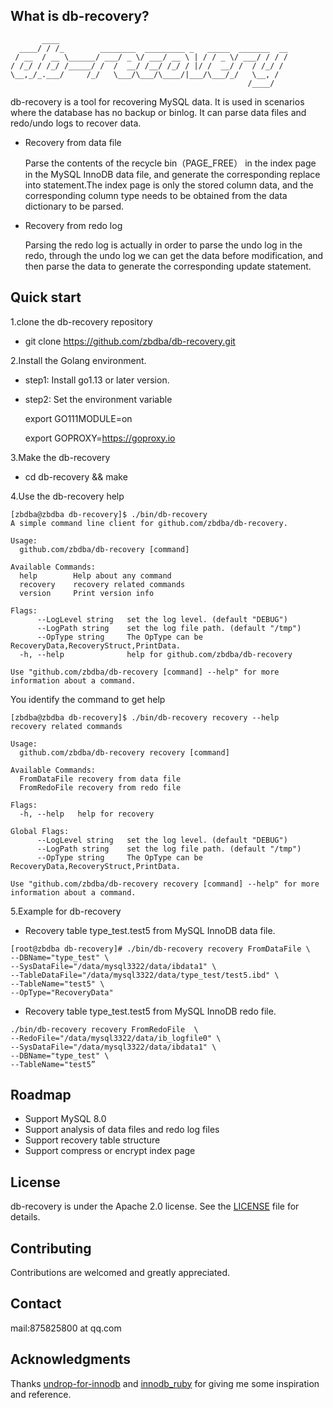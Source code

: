 ## What is db-recovery?
```
       ____                                                   
  ____/ / /_        ________  _________ _   _____  _______  __
 / __  / __ \______/ ___/ _ \/ ___/ __ \ | / / _ \/ ___/ / / /
/ /_/ / /_/ /_____/ /  /  __/ /__/ /_/ / |/ /  __/ /  / /_/ / 
\__,_/_.___/     /_/   \___/\___/\____/|___/\___/_/   \__, /  
                                                     /____/
```

db-recovery is a tool for recovering MySQL data. It is used in scenarios where the database has no backup or binlog. It can parse data files and redo/undo logs to recover data.

- Recovery from data file

  Parse the contents of the recycle bin（PAGE_FREE） in the index page in the MySQL InnoDB data file, and generate the corresponding replace into statement.The index page is only the stored column data, and the corresponding column type needs to be obtained from the data dictionary to be parsed.

- Recovery from redo log

  Parsing the redo log is actually in order to parse the undo log in the redo, through the undo log we can get the data before modification, and then parse the data to generate the corresponding update statement.


## Quick start

1.clone the db-recovery repository
- git clone https://github.com/zbdba/db-recovery.git

2.Install the Golang environment.

- step1: Install go1.13 or later version.

- step2: Set the environment variable

  export GO111MODULE=on
  
  export GOPROXY=https://goproxy.io

3.Make the db-recovery
  
- cd db-recovery && make

4.Use the db-recovery help

```
[zbdba@zbdba db-recovery]$ ./bin/db-recovery
A simple command line client for github.com/zbdba/db-recovery.

Usage:
  github.com/zbdba/db-recovery [command]

Available Commands:
  help        Help about any command
  recovery    recovery related commands
  version     Print version info

Flags:
      --LogLevel string   set the log level. (default "DEBUG")
      --LogPath string    set the log file path. (default "/tmp")
      --OpType string     The OpType can be RecoveryData,RecoveryStruct,PrintData.
  -h, --help              help for github.com/zbdba/db-recovery

Use "github.com/zbdba/db-recovery [command] --help" for more information about a command.
```

You identify the command to get help

```
[zbdba@zbdba db-recovery]$ ./bin/db-recovery recovery --help
recovery related commands

Usage:
  github.com/zbdba/db-recovery recovery [command]

Available Commands:
  FromDataFile recovery from data file
  FromRedoFile recovery from redo file

Flags:
  -h, --help   help for recovery

Global Flags:
      --LogLevel string   set the log level. (default "DEBUG")
      --LogPath string    set the log file path. (default "/tmp")
      --OpType string     The OpType can be RecoveryData,RecoveryStruct,PrintData.

Use "github.com/zbdba/db-recovery recovery [command] --help" for more information about a command.
```

5.Example for db-recovery

- Recovery table type_test.test5 from MySQL InnoDB data file.
```
[root@zbdba db-recovery]# ./bin/db-recovery recovery FromDataFile \
--DBName="type_test" \
--SysDataFile="/data/mysql3322/data/ibdata1" \
--TableDataFile="/data/mysql3322/data/type_test/test5.ibd" \
--TableName="test5" \
--OpType="RecoveryData" 
```

- Recovery table type_test.test5 from MySQL InnoDB redo file.

```
./bin/db-recovery recovery FromRedoFile  \
--RedoFile="/data/mysql3322/data/ib_logfile0" \
--SysDataFile="/data/mysql3322/data/ibdata1" \
--DBName="type_test" \
--TableName="test5”
```

## Roadmap
- Support MySQL 8.0
- Support analysis of data files and redo log files
- Support recovery table structure
- Support compress or encrypt index page

## License
db-recovery is under the Apache 2.0 license. See the [LICENSE](./LICENSE) file for details.

## Contributing
Contributions are welcomed and greatly appreciated.

## Contact
mail:875825800 at qq.com

## Acknowledgments
Thanks  [undrop-for-innodb](https://github.com/twindb/undrop-for-innodb) and [innodb_ruby](https://github.com/jeremycole/innodb_ruby) for giving me some inspiration and reference.